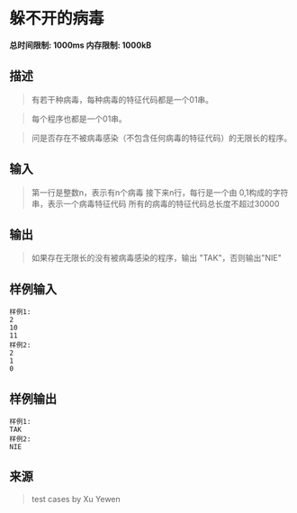 # 躲不开的病毒

**总时间限制: 1000ms 内存限制: 1000kB**
## 描述
>有若干种病毒，每种病毒的特征代码都是一个01串。

>每个程序也都是一个01串。

>问是否存在不被病毒感染（不包含任何病毒的特征代码）的无限长的程序。

## 输入
>第一行是整数n，表示有n个病毒
>接下来n行，每行是一个由 0,1构成的字符串，表示一个病毒特征代码
>所有的病毒的特征代码总长度不超过30000
## 输出
>如果存在无限长的没有被病毒感染的程序，输出 "TAK"，否则输出"NIE"
## 样例输入
```
样例1:
2
10
11
样例2:
2
1
0
```
## 样例输出
```
样例1:
TAK
样例2:
NIE
```
## 来源
>test cases by Xu Yewen